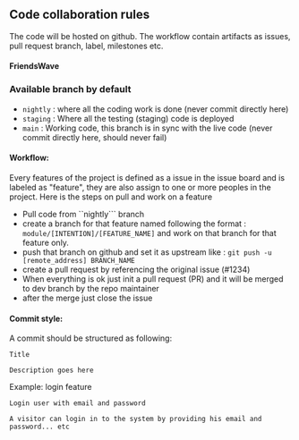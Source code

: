 ## Code collaboration rules

The code will be hosted on github. The workflow contain artifacts as issues, pull request branch, label, milestones etc.

#### FriendsWave


### Available branch by default

* ```nightly``` : where all the coding work is done (never commit directly here)
* ```staging``` : Where all the testing (staging) code is deployed
* ```main```  : Working code, this branch is in sync with the live code (never commit directly here, should never fail)

#### Workflow:

Every features of the project is defined as a issue in the issue board and is labeled as "feature", they are also assign
to one or more peoples in the project. Here is the steps on pull and work on a feature

- Pull code from ``nightly``` branch
- create a branch for that feature named following the format : ```module/[INTENTION]/[FEATURE_NAME]``` and work on that branch for that
feature only.
- push that branch on github and set it as upstream like : ```git push -u [remote_address] BRANCH_NAME```
- create a pull request by referencing the original issue (#1234)
- When everything is ok just init a pull request (PR) and it will be merged to dev branch by the repo maintainer
- after the merge just close the issue

#### Commit style:

A commit should be structured as following:
```text
Title

Description goes here

```

Example: login feature
```text
Login user with email and password

A visitor can login in to the system by providing his email and password... etc
```

